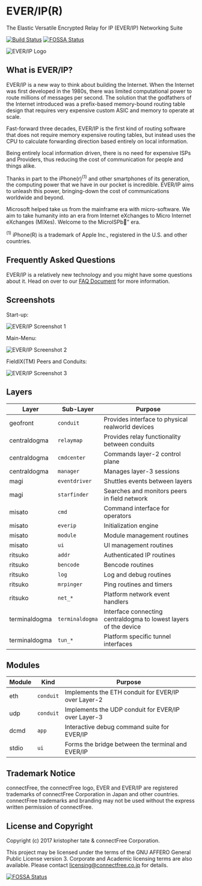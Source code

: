 # EVER/IP(R)
The Elastic Versatile Encrypted Relay for IP (EVER/IP) Networking Suite

[![Build Status](https://travis-ci.org/connectFree/everip.svg?branch=master)](https://travis-ci.org/connectFree/everip)
[![FOSSA Status](https://app.fossa.io/api/projects/undefined.svg?type=small)](https://app.fossa.io/projects/undefined?ref=badge_small)

![EVER/IP Logo](https://raw.githubusercontent.com/connectfree/everip/master/everip_logo.png)

## What is EVER/IP?

EVER/IP is a new way to think about building the Internet. When the Internet was first developed in the 1980s, there was limited computational power to route millions of messages per second. The solution that the godfathers of the Internet introduced was a prefix-based memory-bound routing table design that requires very expensive custom ASIC and memory to operate at scale.

Fast-forward three decades, EVER/IP is the first kind of routing software that does not require memory expensive routing tables, but instead uses the CPU to calculate forwarding direction based entirely on local information.

Being entirely local information driven, there is no need for expensive ISPs and Providers, thus reducing the cost of communication for people and things alike.

Thanks in part to the iPhone(r)<sup>(1)</sup> and other smartphones of its generation, the computing power that we have in our pocket is incredible. EVER/IP aims to unleash this power, bringing-down the cost of communications worldwide and beyond. 

Microsoft helped take us from the mainframe era with micro-software. We aim to take humanity into an era from Internet eXchanges to Micro Internet eXchanges (MIXes). Welcome to the MicroISPb" era.

<sup>(1)</sup> iPhone(R) is a trademark of Apple Inc., registered in the U.S. and other countries.

## Frequently Asked Questions
EVER/IP is a relatively new technology and you might have some questions about it. Head on over to our [FAQ Document](docs/FAQ.md) for more information.

## Screenshots
Start-up:

![EVER/IP Screenshot 1](https://raw.githubusercontent.com/connectfree/everip/master/docs/everip_screenshot1.png)

Main-Menu:

![EVER/IP Screenshot 2](https://raw.githubusercontent.com/connectfree/everip/master/docs/everip_screenshot2.png)

FieldIX(TM) Peers and Conduits:

![EVER/IP Screenshot 3](https://raw.githubusercontent.com/connectfree/everip/master/docs/everip_screenshot3.png)

## Layers

| Layer     | Sub-Layer   | Purpose                                    |
|----------|----------|------------------------------------------------|
| geofront      | `conduit` | Provides interface to physical realworld devices             |
| centraldogma      | `relaymap` | Provides relay functionality between conduits             |
| centraldogma      | `cmdcenter` | Commands layer-2 control plane             |
| centraldogma      | `manager` | Manages layer-3 sessions             |
| magi      | `eventdriver` | Shuttles events between layers             |
| magi      | `starfinder` | Searches and monitors peers in field network             |
| misato      | `cmd` | Command interface for operators             |
| misato      | `everip` | Initialization engine             |
| misato      | `module` | Module management routines             |
| misato      | `ui` | UI management routines             |
| ritsuko      | `addr` | Authenticated IP routines             |
| ritsuko      | `bencode` | Bencode routines             |
| ritsuko      | `log` | Log and debug routines             |
| ritsuko      | `mrpinger` | Ping routines and timers             |
| ritsuko      | `net_*` | Platform network event handlers             |
| terminaldogma      | `terminaldogma` | Interface connecting centraldogma to lowest layers of the device            |
| terminaldogma      | `tun_*` | Platform specific tunnel interfaces            |

## Modules

| Module     | Kind   | Purpose                                    |
|----------|----------|------------------------------------------------|
| eth      | `conduit` | Implements the ETH conduit for EVER/IP over Layer-2            |
| udp      | `conduit` | Implements the UDP conduit for EVER/IP over Layer-3             |
| dcmd      | `app` | Interactive debug command suite for EVER/IP             |
| stdio      | `ui` | Forms the bridge between the terminal and EVER/IP             |


## Trademark Notice
connectFree, the connectFree logo, EVER and EVER/IP are registered trademarks of connectFree Corporation in Japan and other countries. connectFree trademarks and branding may not be used without the express written permission of connectFree.

## License and Copyright
Copyright (c) 2017 kristopher tate & connectFree Corporation.

This project may be licensed under the terms of the GNU AFFERO General Public License version 3. Corporate and Academic licensing terms are also available. Please contact <licensing@connectfree.co.jp> for details.


[![FOSSA Status](https://app.fossa.io/api/projects/undefined.svg?type=large)](https://app.fossa.io/projects/undefined?ref=badge_large)